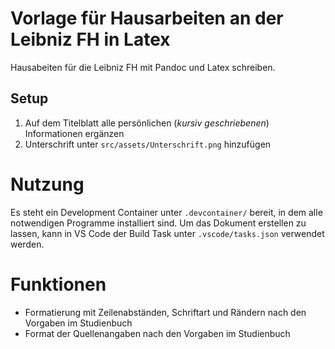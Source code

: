 # Vorlage für Hausarbeiten an der Leibniz FH in Latex

Hausabeiten für die Leibniz FH mit Pandoc und Latex schreiben.

## Setup
1. Auf dem Titelblatt alle persönlichen (_kursiv geschriebenen_) Informationen ergänzen
1. Unterschrift unter `src/assets/Unterschrift.png` hinzufügen

# Nutzung
Es steht ein Development Container unter `.devcontainer/` bereit, in dem alle notwendigen Programme installiert sind. Um das Dokument erstellen zu lassen, kann in VS Code der Build Task unter `.vscode/tasks.json` verwendet werden.

# Funktionen
- Formatierung mit Zeilenabständen, Schriftart und Rändern nach den Vorgaben im Studienbuch
- Format der Quellenangaben nach den Vorgaben im Studienbuch
